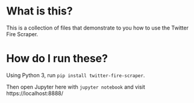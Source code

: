 # What is this?

This is a collection of files that demonstrate to you how to use the Twitter Fire Scraper.

# How do I run these?

Using Python 3, run `pip install twitter-fire-scraper`.

Then open Jupyter here with `jupyter notebook` and visit https://localhost:8888/
